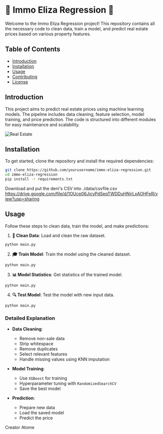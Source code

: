 
# 🏡 Immo Eliza Regression 🏡

Welcome to the Immo Eliza Regression project! This repository contains all the necessary code to clean data, train a model, and predict real estate prices based on various property features. 

## Table of Contents

- [Introduction](#introduction)
- [Installation](#installation)
- [Usage](#usage)
- [Contributing](#contributing)
- [License](#license)

## Introduction

This project aims to predict real estate prices using machine learning models. The pipeline includes data cleaning, feature selection, model training, and price prediction. The code is structured into different modules for easy maintenance and scalability.

![Real Estate](https://miro.medium.com/v2/resize:fit:1000/1*1C3GnoY-FzhqzL0MzTlWyQ.gif)

## Installation

To get started, clone the repository and install the required dependencies:

```bash
git clone https://github.com/yourusername/immo-eliza-regression.git
cd immo-eliza-regression
pip install -r requirements.txt
```

Download and put the deni's CSV into ./data/csvfile.csv
https://drive.google.com/file/d/1OUcp06JicyPdSeqTWDDuHNjrLxAOHFeR/view?usp=sharing

## Usage

Follow these steps to clean data, train the model, and make predictions:

1. **🧹 Clean Data**: Load and clean the raw dataset.

```bash
python main.py
```

2. **🎓 Train Model**: Train the model using the cleaned dataset.
   
```bash
python main.py
```

3. **📊 Model Statistics**: Get statistics of the trained model.
   
```bash
python main.py
```

4. **🔍 Test Model**: Test the model with new input data.
   
```bash
python main.py
```

### Detailed Explanation

- **Data Cleaning**: 
   - Remove non-sale data
   - Strip whitespace
   - Remove duplicates
   - Select relevant features
   - Handle missing values using KNN imputation

- **Model Training**:
   - Use `XGBoost` for training
   - Hyperparameter tuning with `RandomizedSearchCV`
   - Save the best model

- **Prediction**:
   - Prepare new data
   - Load the saved model
   - Predict the price

Creator Atome
